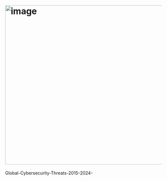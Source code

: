 # <img width="512" height="512" alt="image" src="https://github.com/user-attachments/assets/eb8add81-c183-4fa8-a6e8-8aab841b53ea" />
Global-Cybersecurity-Threats-2015-2024-

